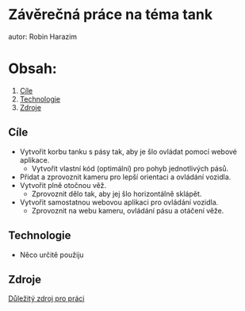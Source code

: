 # Závěrečná práce na téma tank

autor: Robin Harazim

# Obsah:
1. [Cíle](#cíle)
2. [Technologie](#technologie)
3. [Zdroje](#zdroje)


## Cíle
- Vytvořit korbu tanku s pásy tak, aby je šlo ovládat pomocí webové aplikace.
  - Vytvořit vlastní kód (optimální) pro pohyb jednotlivých pásů.
- Přidat a zprovoznit kameru pro lepší orientaci a ovládání vozidla.
- Vytvořit plně otočnou věž. 
  - Zprovoznit dělo tak, aby jej šlo horizontálně sklápět. 
- Vytvořit samostatnou webovou aplikaci pro ovládání vozidla.
  - Zprovoznit na webu kameru, ovládání pásu a otáčení věže.  

## Technologie
- Něco určitě použiju
## Zdroje
[Důležitý zdroj pro práci](https://github.com/it-2001)

